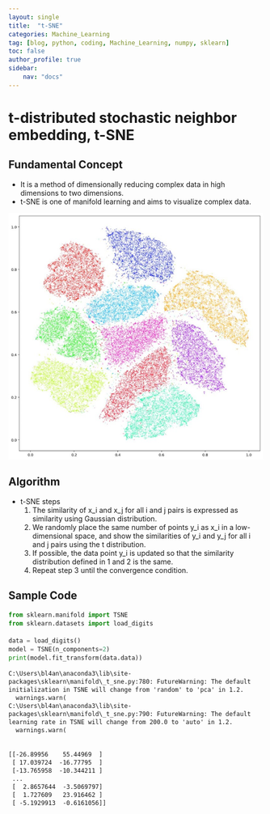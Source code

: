 ```yaml
---
layout: single
title:  "t-SNE"
categories: Machine_Learning
tag: [blog, python, coding, Machine_Learning, numpy, sklearn]
toc: false
author_profile: true
sidebar:
    nav: "docs"
---
```


# t-distributed stochastic neighbor embedding, t-SNE

## Fundamental Concept

- It is a method of dimensionally reducing complex data in high dimensions to two dimensions.
- t-SNE is one of manifold learning and aims to visualize complex data.

![img](/images/2022-04-10-t-SNE/t-SNE.jpg)

## Algorithm

- t-SNE steps
    1. The similarity of x_i and x_j for all i and j pairs is expressed as similarity using Gaussian distribution.
    2. We randomly place the same number of points y_i as x_i in a low-dimensional space, and show the similarities of y_i and y_j for all i and j pairs using the t distribution.
    3. If possible, the data point y_i is updated so that the similarity distribution defined in 1 and 2 is the same.
    4. Repeat step 3 until the convergence condition.

## Sample Code


```python
from sklearn.manifold import TSNE
from sklearn.datasets import load_digits

data = load_digits()
model = TSNE(n_components=2)
print(model.fit_transform(data.data))
```

    C:\Users\bl4an\anaconda3\lib\site-packages\sklearn\manifold\_t_sne.py:780: FutureWarning: The default initialization in TSNE will change from 'random' to 'pca' in 1.2.
      warnings.warn(
    C:\Users\bl4an\anaconda3\lib\site-packages\sklearn\manifold\_t_sne.py:790: FutureWarning: The default learning rate in TSNE will change from 200.0 to 'auto' in 1.2.
      warnings.warn(
    

    [[-26.89956    55.44969  ]
     [ 17.039724  -16.77795  ]
     [-13.765958  -10.344211 ]
     ...
     [  2.8657644  -3.5069797]
     [  1.727609   23.916462 ]
     [ -5.1929913  -0.6161056]]
    


```python

```
